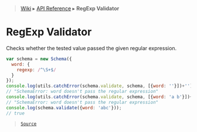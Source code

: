 > [Wiki](Home) ▸ [API Reference](API-Reference) ▸ **RegExp Validator**

# RegExp Validator

Checks whether the tested value passed the given regular expression.
```javascript
var schema = new Schema({
  word: {
    regexp: /^\S+$/
  }
});
console.log(utils.catchError(schema.validate, schema, [{word: ''}])+'');
// "SchemaError: word doesn't pass the regular expression"
console.log(utils.catchError(schema.validate, schema, [{word: 'a b'}])+'');
// "SchemaError: word doesn't pass the regular expression"
console.log(schema.validate({word: 'abc'}));
// true
```

> [`Source`](/Neft-io/neft/tree/master/src/schema/validators/regexp.litcoffee#regexp-validator)

